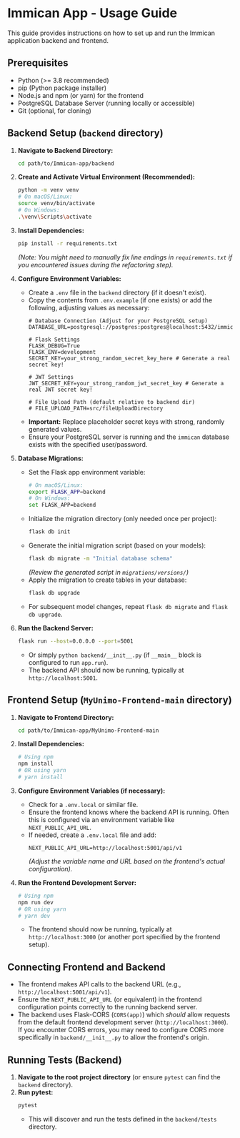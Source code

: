 # Immican App - Usage Guide

This guide provides instructions on how to set up and run the Immican application backend and frontend.

## Prerequisites

*   Python (>= 3.8 recommended)
*   pip (Python package installer)
*   Node.js and npm (or yarn) for the frontend
*   PostgreSQL Database Server (running locally or accessible)
*   Git (optional, for cloning)

## Backend Setup (`backend` directory)

1.  **Navigate to Backend Directory:**
    ```bash
    cd path/to/Immican-app/backend
    ```

2.  **Create and Activate Virtual Environment (Recommended):**
    ```bash
    python -m venv venv
    # On macOS/Linux:
    source venv/bin/activate
    # On Windows:
    .\venv\Scripts\activate
    ```

3.  **Install Dependencies:**
    ```bash
    pip install -r requirements.txt
    ```
    *(Note: You might need to manually fix line endings in `requirements.txt` if you encountered issues during the refactoring step).* 

4.  **Configure Environment Variables:**
    *   Create a `.env` file in the `backend` directory (if it doesn't exist).
    *   Copy the contents from `.env.example` (if one exists) or add the following, adjusting values as necessary:
        ```dotenv
        # Database Connection (Adjust for your PostgreSQL setup)
        DATABASE_URL=postgresql://postgres:postgres@localhost:5432/immican

        # Flask Settings
        FLASK_DEBUG=True
        FLASK_ENV=development
        SECRET_KEY=your_strong_random_secret_key_here # Generate a real secret key!

        # JWT Settings
        JWT_SECRET_KEY=your_strong_random_jwt_secret_key # Generate a real JWT secret key!

        # File Upload Path (default relative to backend dir)
        # FILE_UPLOAD_PATH=src/fileUploadDirectory
        ```
    *   **Important:** Replace placeholder secret keys with strong, randomly generated values.
    *   Ensure your PostgreSQL server is running and the `immican` database exists with the specified user/password.

5.  **Database Migrations:**
    *   Set the Flask app environment variable:
        ```bash
        # On macOS/Linux:
        export FLASK_APP=backend
        # On Windows:
        set FLASK_APP=backend
        ```
    *   Initialize the migration directory (only needed once per project):
        ```bash
        flask db init
        ```
    *   Generate the initial migration script (based on your models):
        ```bash
        flask db migrate -m "Initial database schema"
        ```
        *(Review the generated script in `migrations/versions/`)*
    *   Apply the migration to create tables in your database:
        ```bash
        flask db upgrade
        ```
    *   For subsequent model changes, repeat `flask db migrate` and `flask db upgrade`.

6.  **Run the Backend Server:**
    ```bash
    flask run --host=0.0.0.0 --port=5001
    ```
    *   Or simply `python backend/__init__.py` (if `__main__` block is configured to run `app.run`).
    *   The backend API should now be running, typically at `http://localhost:5001`.

## Frontend Setup (`MyUnimo-Frontend-main` directory)

1.  **Navigate to Frontend Directory:**
    ```bash
    cd path/to/Immican-app/MyUnimo-Frontend-main
    ```

2.  **Install Dependencies:**
    ```bash
    # Using npm
    npm install
    # OR using yarn
    # yarn install
    ```

3.  **Configure Environment Variables (if necessary):**
    *   Check for a `.env.local` or similar file.
    *   Ensure the frontend knows where the backend API is running. Often this is configured via an environment variable like `NEXT_PUBLIC_API_URL`.
    *   If needed, create a `.env.local` file and add:
        ```dotenv
        NEXT_PUBLIC_API_URL=http://localhost:5001/api/v1
        ```
        *(Adjust the variable name and URL based on the frontend's actual configuration).* 

4.  **Run the Frontend Development Server:**
    ```bash
    # Using npm
    npm run dev
    # OR using yarn
    # yarn dev
    ```
    *   The frontend should now be running, typically at `http://localhost:3000` (or another port specified by the frontend setup).

## Connecting Frontend and Backend

*   The frontend makes API calls to the backend URL (e.g., `http://localhost:5001/api/v1`).
*   Ensure the `NEXT_PUBLIC_API_URL` (or equivalent) in the frontend configuration points correctly to the running backend server.
*   The backend uses Flask-CORS (`CORS(app)`) which *should* allow requests from the default frontend development server (`http://localhost:3000`). If you encounter CORS errors, you may need to configure CORS more specifically in `backend/__init__.py` to allow the frontend's origin.

## Running Tests (Backend)

1.  **Navigate to the root project directory** (or ensure `pytest` can find the `backend` directory).
2.  **Run pytest:**
    ```bash
    pytest
    ```
    *   This will discover and run the tests defined in the `backend/tests` directory. 
